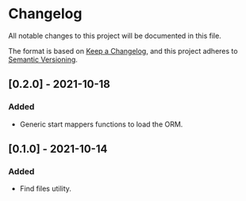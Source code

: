 # Changelog
All notable changes to this project will be documented in this file.

The format is based on [Keep a Changelog](https://keepachangelog.com/en/1.0.0/),
and this project adheres to [Semantic Versioning](https://semver.org/spec/v2.0.0.html).

## [0.2.0] - 2021-10-18
### Added
- Generic start mappers functions to load the ORM.

## [0.1.0] - 2021-10-14
### Added
- Find files utility.
